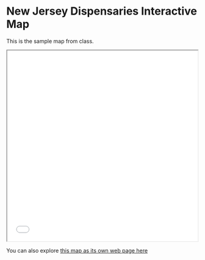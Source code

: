 # New Jersey Dispensaries Interactive Map

This is the sample map from class.

<iframe src='nj_dispensaries.html' width = '500' height = '500' ></iframe>

You can also explore [this map as its own web page here](nj_dispensaries.html)
